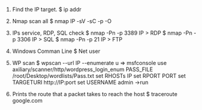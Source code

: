 1. Find the IP target.
  $ ip addr
  
2. Nmap scan all
  $ nmap IP -sV -sC -p -O 
  
2. IPs service, RDP, SQL check
  $ nmap -Pn -p 3389 IP > RDP
  $ nmap -Pn -p 3306 IP > SQL
  $ nmap -Pn -p 21 IP > FTP
  
3. Windows Comman Line
  $ Net user

4. WP scan
  $ wpscan --url IP --enumerate u
 => msfconsole
use axiliary/scanner/http/wordpress_login_enum
PASS_FILE /root/Desktop/wordlists/Pass.txt
set RHOSTs IP
set RPORT PORT
set TARGETURI http://IP:port
set USERNAME admin
->run







8. Prints the route that a packet takes to reach the host
  $ traceroute google.com
